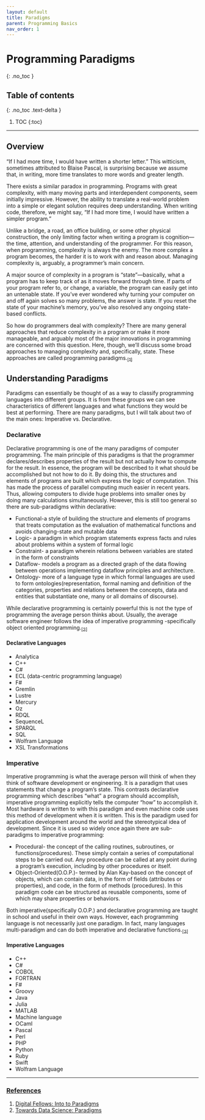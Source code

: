 ```yaml
---
layout: default
title: Paradigms
parent: Programming Basics
nav_order: 1
---
```


# Programming Paradigms
{: .no_toc }

## Table of contents
{: .no_toc .text-delta }

1. TOC
{:toc}

---

## Overview

“If I had more time, I would have written a shorter letter.” This witticism, sometimes attributed to Blaise Pascal, is surprising because we assume that, in writing, more time translates to more words and greater length.

There exists a similar paradox in programming. Programs with great complexity, with many moving parts and interdependent components, seem initially impressive. However, the ability to translate a real-world problem into a simple or elegant solution requires deep understanding. When writing code, therefore, we might say, “If I had more time, I would have written a simpler program.”

Unlike a bridge, a road, an office building, or some other physical construction, the only limiting factor when writing a program is cognition—the time, attention, and understanding of the programmer. For this reason, when programming, complexity is always the enemy. The more complex a program becomes, the harder it is to work with and reason about. Managing complexity is, arguably, a programmer’s main concern.

A major source of complexity in a program is “state”—basically, what a program has to keep track of as it moves forward through time. If parts of your program refer to, or change, a variable, the program can easily get into an untenable state. If you’ve ever wondered why turning your computer on and off again solves so many problems, the answer is state. If you reset the state of your machine’s memory, you’ve also resolved any ongoing state-based conflicts.

So how do programmers deal with complexity? There are many general approaches that reduce complexity in a program or make it more manageable, and arguably most of the major innovations in programming are concerned with this question. Here, though, we’ll discuss some broad approaches to managing complexity and, specifically, state. These approaches are called programming paradigms.[<sub>\[1\]</sub>](#references)

## Understanding Paradigms

Paradigms can essentially be thought of as a way to classify programming languages into different groups. It is from these groups we can see characteristics of different languages and what functions they would be best at performing. There are many paradigms, but I will talk about two of the main ones: Imperative vs. Declarative.

### Declarative

Declarative programming is one of the many paradigms of computer programming. The main principle of this paradigms is that the programmer declares/describes properties of the result but not actually how to compute for the result. In essence, the program will be described to it what should be accomplished but not how to do it. By doing this, the structures and elements of programs are built which express the logic of computation. This has made the process of parallel computing much easier in recent years. Thus, allowing computers to divide huge problems into smaller ones by doing many calculations simultaneously. However, this is still too general so there are sub-paradigms within declarative:

* Functional-a style of building the structure and elements of programs that treats computation as the evaluation of mathematical functions and avoids changing-state and mutable data
* Logic- a paradigm in which program statements express facts and rules about problems within a system of formal logic
* Constraint- a paradigm wherein relations between variables are stated in the form of constraints
* Dataflow- models a program as a directed graph of the data flowing between operations implementing dataflow principles and architecture.
* Ontology- more of a language type in which formal languages are used to form ontologies(representation, formal naming and definition of the categories, properties and relations between the concepts, data and entities that substantiate one, many or all domains of discourse).

While declarative programming is certainly powerful this is not the type of programming the average person thinks about. Usually, the average software engineer follows the idea of imperative programming -specifically object oriented programming.[<sub>\[2\]</sub>](#references)

#### Declarative Languages

* Analytica
* C++
* C#
* ECL (data-centric programming language)
* F#
* Gremlin
* Lustre
* Mercury
* Oz
* RDQL
* SequenceL
* SPARQL
* SQL
* Wolfram Language
* XSL Transformations

### Imperative

Imperative programming is what the average person will think of when they think of software development or engineering. It is a paradigm that uses statements that change a program’s state. This contrasts declarative programming which describes “what” a program should accomplish, imperative programming explicitly tells the computer “how” to accomplish it. Most hardware is written to with this paradigm and even machine code uses this method of development when it is written. This is the paradigm used for application development around the world and the stereotypical idea of development. Since it is used so widely once again there are sub-paradigms to imperative programming:

* Procedural- the concept of the calling routines, subroutines, or functions(procedures). These simply contain a series of computational steps to be carried out. Any procedure can be called at any point during a program’s execution, including by other procedures or itself.
* Object-Oriented(O.O.P.)- termed by Alan Kay-based on the concept of objects, which can contain data, in the form of fields (attributes or properties), and code, in the form of methods (procedures). In this paradigm code can be structured as reusable components, some of which may share properties or behaviors.

Both imperative(specifically O.O.P.) and declarative programming are taught in school and useful in their own ways. However, each programming language is not necessarily just one paradigm. In fact, many languages multi-paradigm and can do both imperative and declarative functions.[<sub>\[2\]</sub>](#references)

#### Imperative Languages

* C++
* C#
* COBOL
* FORTRAN
* F#
* Groovy
* Java
* Julia
* MATLAB
* Machine language
* OCaml
* Pascal
* Perl
* PHP
* Python
* Ruby
* Swift
* Wolfram Language

---

### [References](#references)

1. [Digital Fellows: Into to Paradigms](https://digitalfellows.commons.gc.cuny.edu/2018/03/12/an-introduction-to-programming-paradigms/)
2. [Towards Data Science: Paradigms](https://towardsdatascience.com/computer-programming-c5e5793eb250)
